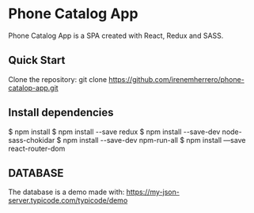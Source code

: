 # Phone Catalog App

Phone Catalog App is a SPA created with React, Redux and SASS.

## Quick Start

Clone the repository: git clone https://github.com/irenemherrero/phone-catalop-app.git

## Install dependencies

$ npm install
$ npm install --save redux
$ npm install --save-dev node-sass-chokidar
$ npm install --save-dev npm-run-all
$ npm install —save react-router-dom

## DATABASE

The database is a demo made with: 
https://my-json-server.typicode.com/typicode/demo
